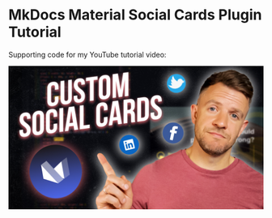 # MkDocs Material Social Cards Plugin Tutorial

Supporting code for my YouTube tutorial video:

[![Image.png](https://raw.githubusercontent.com/james-willett/MkDocs-SocialCards-YouTube/main/MkDocsSocial_Thumbnail.jpg)](https://www.youtube.com/watch?v=Q-YA_dA8C20)